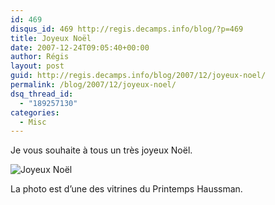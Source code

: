 ```yaml
---
id: 469
disqus_id: 469 http://regis.decamps.info/blog/?p=469
title: Joyeux Noël
date: 2007-12-24T09:05:40+00:00
author: Régis
layout: post
guid: http://regis.decamps.info/blog/2007/12/joyeux-noel/
permalink: /blog/2007/12/joyeux-noel/
dsq_thread_id:
  - "189257130"
categories:
  - Misc
---
```

Je vous souhaite à tous un très joyeux Noël.

![Joyeux Noël](/blog/wp-content/uploads/2007/12/img_0865.JPG)

La photo est d’une des vitrines du Printemps Haussman.
